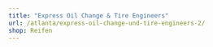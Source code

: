 ```yaml
---
title: "Express Oil Change & Tire Engineers"
url: /atlanta/express-oil-change-und-tire-engineers-2/
shop: Reifen
---
```

